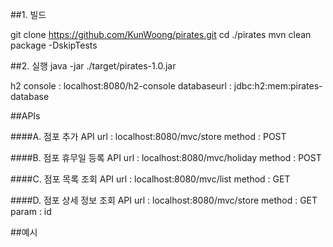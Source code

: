 ##1. 빌드

git clone https://github.com/KunWoong/pirates.git
cd ./pirates
mvn clean package -DskipTests

##2. 실행
java -jar ./target/pirates-1.0.jar


h2 console : localhost:8080/h2-console
databaseurl : jdbc:h2:mem:pirates-database


##APIs

####A. 점포 추가 API
url : localhost:8080/mvc/store
method : POST


####B. 점포 휴무일 등록 API
url : localhost:8080/mvc/holiday
method : POST


####C. 점포 목록 조회 API
url : localhost:8080/mvc/list
method : GET


####D. 점포 상세 정보 조회 API
url : localhost:8080/mvc/store
method : GET
param : id



##예시

